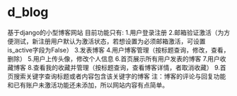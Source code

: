 # d_blog
基于django的小型博客网站
目前功能只有:
    1.用户登录注册
    2.邮箱验证激活（为方便测试，新注册用户默认为激活状态，若想设置为必须邮箱激活，可设置is_active字段为False）
    3.发表博客
    4.用户博客管理（按标题查询，修改，查看，删除）
    5.用户上传头像，修改个人信息
    6.首页展示所有用户发表的博客
    7.用户收藏博客
    8.查看我的收藏并管理（按标题查询，查看博客详情，者取消收藏）
    9.首页搜索关键字查询标题或者内容包含该关键字的博客
    注：博客的评论与回复功能和已有账户未激活功能还未添加，所以网站内容有点简单。
